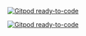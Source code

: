 [![Gitpod ready-to-code](https://img.shields.io/badge/Gitpod-ready--to--code-blue?logo=gitpod)](https://gitpod.io/#https://github.com/gustavo17112/ip-not-2021-1)

[![Gitpod ready-to-code](https://img.shields.io/badge/Gitpod-ready--to--code-blue?logo=gitpod)](https://gitpod.io/#https://github.com/gustavo17112/ip-not-2021-1)

<!DOCTYPE html>
<html lang="pt-br">
<head>
    <meta charset="UTF-8">
    <meta name="viewport" content="width=device-width, initial-scale=1.0">
    <title>Modelo de documento HTML</title>
    <script>
        // 'use strict' impede que variáveis sejam declaradas
        // sem o uso de let, var ou const
        // Inicializar variáveis diretamente é má prática de
        // programação
        'use strict'
        
        /*
            Solicite ao usuário que informe o número correspondente a um
            mês, na faixa entre 1 e 12.

            Usando a estrutura switch..case, informe de volta ao usuário quantos
            dias possui o mês informado, conforme segue:

            * JANEIRO, MARÇO, MAIO, JULHO, AGOSTO, OUTUBRO e DEZEMBRO: 31 dias
            * ABRIL, JUNHO, SETEMBRO e NOVEMBRO: 30 dias
            * FEVEREIRO: 28 ou 29 dias (em anos bissextos)
        */

    </script>
</head>
<body>
    
</body>
</html>